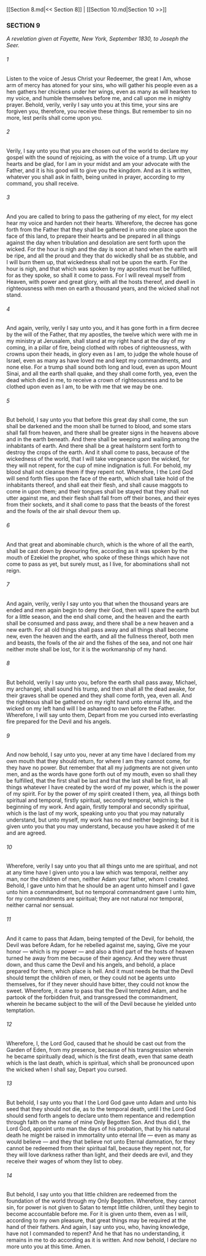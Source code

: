 [[Section 8.md|<< Section 8]]  |  [[Section 10.md|Section 10 >>]]

### SECTION 9

*A revelation given at Fayette, New York, September 1830, to Joseph the Seer.*

###### 1
Listen to the voice of Jesus Christ your Redeemer, the great I Am, whose arm of mercy has atoned for your sins, who will gather his people even as a hen gathers her chickens under her wings, even as many as will hearken to my voice, and humble themselves before me, and call upon me in mighty prayer. Behold, verily, verily I say unto you at this time, your sins are forgiven you, therefore, you receive these things. But remember to sin no more, lest perils shall come upon you.

###### 2
Verily, I say unto you that you are chosen out of the world to declare my gospel with the sound of rejoicing, as with the voice of a trump. Lift up your hearts and be glad, for I am in your midst and am your advocate with the Father, and it is his good will to give you the kingdom. And as it is written, whatever you shall ask in faith, being united in prayer, according to my command, you shall receive.

###### 3
And you are called to bring to pass the gathering of my elect, for my elect hear my voice and harden not their hearts. Wherefore, the decree has gone forth from the Father that they shall be gathered in unto one place upon the face of this land, to prepare their hearts and be prepared in all things against the day when tribulation and desolation are sent forth upon the wicked. For the hour is nigh and the day is soon at hand when the earth will be ripe, and all the proud and they that do wickedly shall be as stubble, and I will burn them up, that wickedness shall not be upon the earth. For the hour is nigh, and that which was spoken by my apostles must be fulfilled, for as they spoke, so shall it come to pass. For I will reveal myself from Heaven, with power and great glory, with all the hosts thereof, and dwell in righteousness with men on earth a thousand years, and the wicked shall not stand.

###### 4
And again, verily, verily I say unto you, and it has gone forth in a firm decree by the will of the Father, that my apostles, the twelve which were with me in my ministry at Jerusalem, shall stand at my right hand at the day of my coming, in a pillar of fire, being clothed with robes of righteousness, with crowns upon their heads, in glory even as I am, to judge the whole house of Israel, even as many as have loved me and kept my commandments, and none else. For a trump shall sound both long and loud, even as upon Mount Sinai, and all the earth shall quake, and they shall come forth, yea, even the dead which died in me, to receive a crown of righteousness and to be clothed upon even as I am, to be with me that we may be one.

###### 5
But behold, I say unto you that before this great day shall come, the sun shall be darkened and the moon shall be turned to blood, and some stars shall fall from heaven, and there shall be greater signs in the heavens above and in the earth beneath. And there shall be weeping and wailing among the inhabitants of earth. And there shall be a great hailstorm sent forth to destroy the crops of the earth. And it shall come to pass, because of the wickedness of the world, that I will take vengeance upon the wicked, for they will not repent, for the cup of mine indignation is full. For behold, my blood shall not cleanse them if they repent not. Wherefore, I the Lord God will send forth flies upon the face of the earth, which shall take hold of the inhabitants thereof, and shall eat their flesh, and shall cause maggots to come in upon them; and their tongues shall be stayed that they shall not utter against me, and their flesh shall fall from off their bones, and their eyes from their sockets, and it shall come to pass that the beasts of the forest and the fowls of the air shall devour them up.

###### 6
And that great and abominable church, which is the whore of all the earth, shall be cast down by devouring fire, according as it was spoken by the mouth of Ezekiel the prophet, who spoke of these things which have not come to pass as yet, but surely must, as I live, for abominations shall not reign.

###### 7
And again, verily, verily I say unto you that when the thousand years are ended and men again begin to deny their God, then will I spare the earth but for a little season, and the end shall come, and the heaven and the earth shall be consumed and pass away, and there shall be a new heaven and a new earth. For all old things shall pass away and all things shall become new, even the heaven and the earth, and all the fullness thereof, both men and beasts, the fowls of the air and the fishes of the sea, and not one hair neither mote shall be lost, for it is the workmanship of my hand.

###### 8
But behold, verily I say unto you, before the earth shall pass away, Michael, my archangel, shall sound his trump, and then shall all the dead awake, for their graves shall be opened and they shall come forth, yea, even all. And the righteous shall be gathered on my right hand unto eternal life, and the wicked on my left hand will I be ashamed to own before the Father. Wherefore, I will say unto them, Depart from me you cursed into everlasting fire prepared for the Devil and his angels.

###### 9
And now behold, I say unto you, never at any time have I declared from my own mouth that they should return, for where I am they cannot come, for they have no power. But remember that all my judgments are not given unto men, and as the words have gone forth out of my mouth, even so shall they be fulfilled, that the first shall be last and that the last shall be first, in all things whatever I have created by the word of my power, which is the power of my spirit. For by the power of my spirit created I them, yea, all things both spiritual and temporal, firstly spiritual, secondly temporal, which is the beginning of my work. And again, firstly temporal and secondly spiritual, which is the last of my work, speaking unto you that you may naturally understand, but unto myself, my work has no end neither beginning; but it is given unto you that you may understand, because you have asked it of me and are agreed.

###### 10
Wherefore, verily I say unto you that all things unto me are spiritual, and not at any time have I given unto you a law which was temporal, neither any man, nor the children of men, neither Adam your father, whom I created. Behold, I gave unto him that he should be an agent unto himself and I gave unto him a commandment, but no temporal commandment gave I unto him, for my commandments are spiritual; they are not natural nor temporal, neither carnal nor sensual.

###### 11
And it came to pass that Adam, being tempted of the Devil, for behold, the Devil was before Adam, for he rebelled against me, saying, Give me your honor — which is my power — and also a third part of the hosts of heaven turned he away from me because of their agency. And they were thrust down, and thus came the Devil and his angels, and behold, a place prepared for them, which place is hell. And it must needs be that the Devil should tempt the children of men, or they could not be agents unto themselves, for if they never should have bitter, they could not know the sweet. Wherefore, it came to pass that the Devil tempted Adam, and he partook of the forbidden fruit, and transgressed the commandment, wherein he became subject to the will of the Devil because he yielded unto temptation.

###### 12
Wherefore, I, the Lord God, caused that he should be cast out from the Garden of Eden, from my presence, because of his transgression wherein he became spiritually dead, which is the first death, even that same death which is the last death, which is spiritual, which shall be pronounced upon the wicked when I shall say, Depart you cursed.

###### 13
But behold, I say unto you that I the Lord God gave unto Adam and unto his seed that they should not die, as to the temporal death, until I the Lord God should send forth angels to declare unto them repentance and redemption through faith on the name of mine Only Begotten Son. And thus did I, the Lord God, appoint unto man the days of his probation, that by his natural death he might be raised in immortality unto eternal life — even as many as would believe — and they that believe not unto Eternal damnation, for they cannot be redeemed from their spiritual fall, because they repent not, for they will love darkness rather than light, and their deeds are evil, and they receive their wages of whom they list to obey.

###### 14
But behold, I say unto you that little children are redeemed from the foundation of the world through my Only Begotten. Wherefore, they cannot sin, for power is not given to Satan to tempt little children, until they begin to become accountable before me. For it is given unto them, even as I will, according to my own pleasure, that great things may be required at the hand of their fathers. And again, I say unto you, who, having knowledge, have not I commanded to repent? And he that has no understanding, it remains in me to do according as it is written. And now behold, I declare no more unto you at this time. Amen.